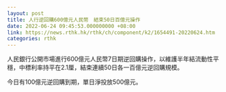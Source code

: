 ```yaml
---
layout: post
title: 人行逆回購600億元人民幣　結束50日百億元操作
date: 2022-06-24 09:45:53.000000000 +08:00
link: https://news.rthk.hk/rthk/ch/component/k2/1654491-20220624.htm
categories: rthk
---
```


人民銀行公開市場進行600億元人民幣7日期逆回購操作，以維護半年結流動性平穩，中標利率持平在2.1厘，結束連續50日各一百億元逆回購規模。

今日有100億元逆回購到期，單日淨投放500億元。
